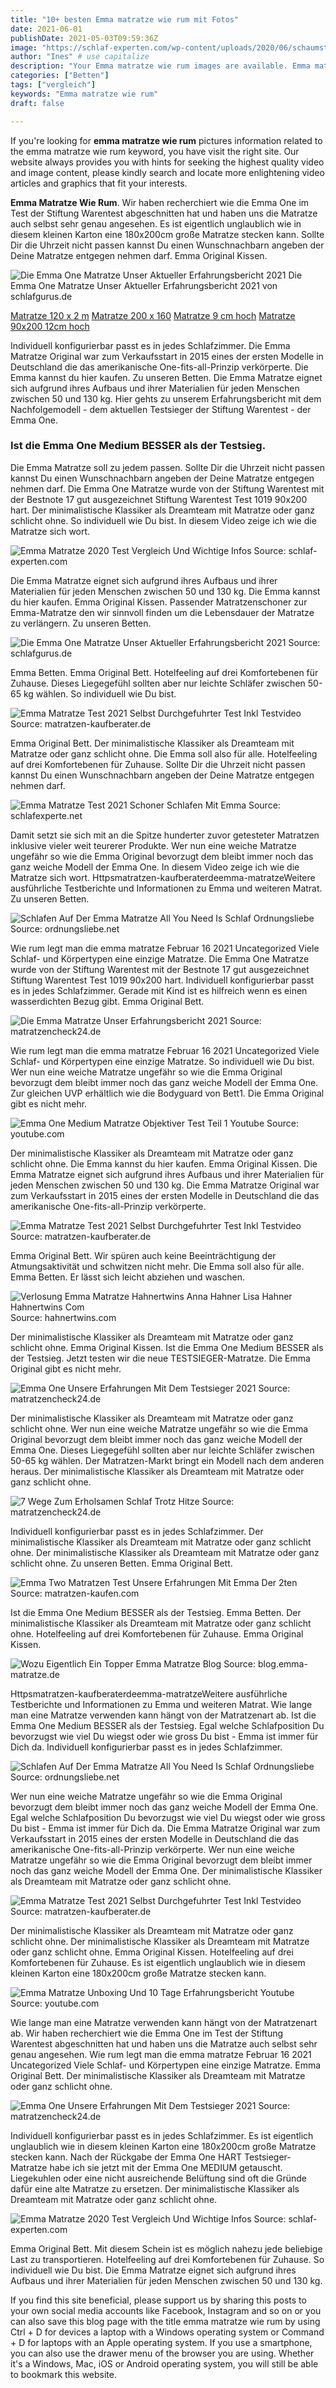 ```yaml
---
title: "10+ besten Emma matratze wie rum mit Fotos"
date: 2021-06-01
publishDate: 2021-05-03T09:59:36Z
image: "https://schlaf-experten.com/wp-content/uploads/2020/06/schaumstoff.jpg"
author: "Ines" # use capitalize
description: "Your Emma matratze wie rum images are available. Emma matratze wie rum are a topic that is being searched for and liked by netizens today. You can Get the Emma matratze wie rum files here. Get all free photos and vectors."
categories: ["Betten"]
tags: ["vergleich"]
keywords: "Emma matratze wie rum"
draft: false

---
```


If you're looking for **emma matratze wie rum** pictures information related to the emma matratze wie rum keyword, you have visit the right  site. Our website always  provides you with  hints  for seeking  the highest  quality video and image  content, please kindly search and locate more enlightening video articles and graphics that fit your interests.

**Emma Matratze Wie Rum**. Wir haben recherchiert wie die Emma One im Test der Stiftung Warentest abgeschnitten hat und haben uns die Matratze auch selbst sehr genau angesehen. Es ist eigentlich unglaublich wie in diesem kleinen Karton eine 180x200cm große Matratze stecken kann. Sollte Dir die Uhrzeit nicht passen kannst Du einen Wunschnachbarn angeben der Deine Matratze entgegen nehmen darf. Emma Original Kissen.

![Die Emma One Matratze Unser Aktueller Erfahrungsbericht 2021](https://schlafgurus.b-cdn.net/wp-content/uploads/2021/01/bett-emma-one-matratze-schlafgurus.de_.jpg "Die Emma One Matratze Unser Aktueller Erfahrungsbericht 2021")
Die Emma One Matratze Unser Aktueller Erfahrungsbericht 2021 von schlafgurus.de

[Matratze 120 x 2 m](/matratze-120-x-2-m/)
[Matratze 200 x 160](/matratze-200-x-160/)
[Matratze 9 cm hoch](/matratze-9-cm-hoch/)
[Matratze 90x200 12cm hoch](/matratze-90x200-12cm-hoch/)

Individuell konfigurierbar passt es in jedes Schlafzimmer. Die Emma Matratze Original war zum Verkaufsstart in 2015 eines der ersten Modelle in Deutschland die das amerikanische One-fits-all-Prinzip verkörperte. Die Emma kannst du hier kaufen. Zu unseren Betten. Die Emma Matratze eignet sich aufgrund ihres Aufbaus und ihrer Materialien für jeden Menschen zwischen 50 und 130 kg. Hier gehts zu unserem Erfahrungsbericht mit dem Nachfolgemodell - dem aktuellen Testsieger der Stiftung Warentest - der Emma One.

### Ist die Emma One Medium BESSER als der Testsieg.

Die Emma Matratze soll zu jedem passen. Sollte Dir die Uhrzeit nicht passen kannst Du einen Wunschnachbarn angeben der Deine Matratze entgegen nehmen darf. Die Emma One Matratze wurde von der Stiftung Warentest mit der Bestnote 17 gut ausgezeichnet Stiftung Warentest Test 1019 90x200 hart. Der minimalistische Klassiker als Dreamteam mit Matratze oder ganz schlicht ohne. So individuell wie Du bist. In diesem Video zeige ich wie die Matratze sich wort.


![Emma Matratze 2020 Test Vergleich Und Wichtige Infos](https://schlaf-experten.com/wp-content/uploads/2020/06/emma-test.jpg "Emma Matratze 2020 Test Vergleich Und Wichtige Infos")
Source: schlaf-experten.com

Die Emma Matratze eignet sich aufgrund ihres Aufbaus und ihrer Materialien für jeden Menschen zwischen 50 und 130 kg. Die Emma kannst du hier kaufen. Emma Original Kissen. Passender Matratzenschoner zur Emma-Matratze den wir sinnvoll finden um die Lebensdauer der Matratze zu verlängern. Zu unseren Betten.

![Die Emma One Matratze Unser Aktueller Erfahrungsbericht 2021](https://schlafgurus.b-cdn.net/wp-content/uploads/2021/01/bett-emma-one-matratze-schlafgurus.de_.jpg "Die Emma One Matratze Unser Aktueller Erfahrungsbericht 2021")
Source: schlafgurus.de

Emma Betten. Emma Original Bett. Hotelfeeling auf drei Komfortebenen für Zuhause. Dieses Liegegefühl sollten aber nur leichte Schläfer zwischen 50-65 kg wählen. So individuell wie Du bist.

![Emma Matratze Test 2021 Selbst Durchgefuhrter Test Inkl Testvideo](https://matratzen-kaufberater.de/wp-content/uploads/2020/08/IMG_8891-e1596286646108.jpg "Emma Matratze Test 2021 Selbst Durchgefuhrter Test Inkl Testvideo")
Source: matratzen-kaufberater.de

Emma Original Bett. Der minimalistische Klassiker als Dreamteam mit Matratze oder ganz schlicht ohne. Die Emma soll also für alle. Hotelfeeling auf drei Komfortebenen für Zuhause. Sollte Dir die Uhrzeit nicht passen kannst Du einen Wunschnachbarn angeben der Deine Matratze entgegen nehmen darf.

![Emma Matratze Test 2021 Schoner Schlafen Mit Emma](http://schlafexperte.net/wp-content/uploads/elementor/thumbs/Emma-Matratze-Test-oxco1pf0guy3vg71prgg6lwjjhn5gxn9db03w2zurs.jpg "Emma Matratze Test 2021 Schoner Schlafen Mit Emma")
Source: schlafexperte.net

Damit setzt sie sich mit an die Spitze hunderter zuvor getesteter Matratzen inklusive vieler weit teurerer Produkte. Wer nun eine weiche Matratze ungefähr so wie die Emma Original bevorzugt dem bleibt immer noch das ganz weiche Modell der Emma One. In diesem Video zeige ich wie die Matratze sich wort. Httpsmatratzen-kaufberaterdeemma-matratzeWeitere ausführliche Testberichte und Informationen zu Emma und weiteren Matrat. Zu unseren Betten.

![Schlafen Auf Der Emma Matratze All You Need Is Schlaf Ordnungsliebe](https://www.ordnungsliebe.net/wp-content/uploads/2016/03/emma-matratze-1024x712-2.jpg "Schlafen Auf Der Emma Matratze All You Need Is Schlaf Ordnungsliebe")
Source: ordnungsliebe.net

Wie rum legt man die emma matratze Februar 16 2021 Uncategorized Viele Schlaf- und Körpertypen eine einzige Matratze. Die Emma One Matratze wurde von der Stiftung Warentest mit der Bestnote 17 gut ausgezeichnet Stiftung Warentest Test 1019 90x200 hart. Individuell konfigurierbar passt es in jedes Schlafzimmer. Gerade mit Kind ist es hilfreich wenn es einen wasserdichten Bezug gibt. Emma Original Bett.

![Die Emma Matratze Unser Erfahrungsbericht 2021](https://www.matratzencheck24.de/media/cache/resolve/subcategory_product_details/images/uploads/subcategory/emma-original-matratze-auf-dem-bett.JPG "Die Emma Matratze Unser Erfahrungsbericht 2021")
Source: matratzencheck24.de

Wie rum legt man die emma matratze Februar 16 2021 Uncategorized Viele Schlaf- und Körpertypen eine einzige Matratze. So individuell wie Du bist. Wer nun eine weiche Matratze ungefähr so wie die Emma Original bevorzugt dem bleibt immer noch das ganz weiche Modell der Emma One. Zur gleichen UVP erhältlich wie die Bodyguard von Bett1. Die Emma Original gibt es nicht mehr.

![Emma One Medium Matratze Objektiver Test Teil 1 Youtube](https://i.ytimg.com/vi/KK3EVIJF53M/maxresdefault.jpg "Emma One Medium Matratze Objektiver Test Teil 1 Youtube")
Source: youtube.com

Der minimalistische Klassiker als Dreamteam mit Matratze oder ganz schlicht ohne. Die Emma kannst du hier kaufen. Emma Original Kissen. Die Emma Matratze eignet sich aufgrund ihres Aufbaus und ihrer Materialien für jeden Menschen zwischen 50 und 130 kg. Die Emma Matratze Original war zum Verkaufsstart in 2015 eines der ersten Modelle in Deutschland die das amerikanische One-fits-all-Prinzip verkörperte.

![Emma Matratze Test 2021 Selbst Durchgefuhrter Test Inkl Testvideo](https://matratzen-kaufberater.de/wp-content/uploads/2020/08/IMG_8893-COLLAGE.jpg "Emma Matratze Test 2021 Selbst Durchgefuhrter Test Inkl Testvideo")
Source: matratzen-kaufberater.de

Emma Original Bett. Wir spüren auch keine Beeinträchtigung der Atmungsaktivität und schwitzen nicht mehr. Die Emma soll also für alle. Emma Betten. Er lässt sich leicht abziehen und waschen.

![Verlosung Emma Matratze Hahnertwins Anna Hahner Lisa Hahner Hahnertwins Com](http://www.hahnertwins.com/images/623/img1792.JPG "Verlosung Emma Matratze Hahnertwins Anna Hahner Lisa Hahner Hahnertwins Com")
Source: hahnertwins.com

Der minimalistische Klassiker als Dreamteam mit Matratze oder ganz schlicht ohne. Emma Original Kissen. Ist die Emma One Medium BESSER als der Testsieg. Jetzt testen wir die neue TESTSIEGER-Matratze. Die Emma Original gibt es nicht mehr.

![Emma One Unsere Erfahrungen Mit Dem Testsieger 2021](https://www.matratzencheck24.de/images/pool/Erfahrungsberichte/Emma%20One%20Matratze/emmma-one-matratze-140x200-bezug-mit-logo.JPG "Emma One Unsere Erfahrungen Mit Dem Testsieger 2021")
Source: matratzencheck24.de

Der minimalistische Klassiker als Dreamteam mit Matratze oder ganz schlicht ohne. Wer nun eine weiche Matratze ungefähr so wie die Emma Original bevorzugt dem bleibt immer noch das ganz weiche Modell der Emma One. Dieses Liegegefühl sollten aber nur leichte Schläfer zwischen 50-65 kg wählen. Der Matratzen-Markt bringt ein Modell nach dem anderen heraus. Der minimalistische Klassiker als Dreamteam mit Matratze oder ganz schlicht ohne.

![7 Wege Zum Erholsamen Schlaf Trotz Hitze](https://www.matratzencheck24.de/media/cache/subcategory_product_details/images/uploads/product/emma-one-matratze-140x200-auf-dem-bett-2.JPG "7 Wege Zum Erholsamen Schlaf Trotz Hitze")
Source: matratzencheck24.de

Individuell konfigurierbar passt es in jedes Schlafzimmer. Der minimalistische Klassiker als Dreamteam mit Matratze oder ganz schlicht ohne. Der minimalistische Klassiker als Dreamteam mit Matratze oder ganz schlicht ohne. Zu unseren Betten. Emma Original Bett.

![Emma Two Matratzen Test Unsere Erfahrungen Mit Emma Der 2ten](https://matratzen-kaufen.com/wp-content/uploads/2020/11/emma-two-testbericht.jpg.webp "Emma Two Matratzen Test Unsere Erfahrungen Mit Emma Der 2ten")
Source: matratzen-kaufen.com

Ist die Emma One Medium BESSER als der Testsieg. Emma Betten. Der minimalistische Klassiker als Dreamteam mit Matratze oder ganz schlicht ohne. Hotelfeeling auf drei Komfortebenen für Zuhause. Emma Original Kissen.

![Wozu Eigentlich Ein Topper Emma Matratze Blog](https://blog.emma-matratze.de/wp-content/uploads/2018/12/emma-boxbed-grey-foam-topper-dsc02168-medium-1024x683.jpg "Wozu Eigentlich Ein Topper Emma Matratze Blog")
Source: blog.emma-matratze.de

Httpsmatratzen-kaufberaterdeemma-matratzeWeitere ausführliche Testberichte und Informationen zu Emma und weiteren Matrat. Wie lange man eine Matratze verwenden kann hängt von der Matratzenart ab. Ist die Emma One Medium BESSER als der Testsieg. Egal welche Schlafposition Du bevorzugst wie viel Du wiegst oder wie gross Du bist - Emma ist immer für Dich da. Individuell konfigurierbar passt es in jedes Schlafzimmer.

![Schlafen Auf Der Emma Matratze All You Need Is Schlaf Ordnungsliebe](https://www.ordnungsliebe.net/wp-content/uploads/2016/03/emma-ausgepackt-1024x768-2.jpg "Schlafen Auf Der Emma Matratze All You Need Is Schlaf Ordnungsliebe")
Source: ordnungsliebe.net

Wer nun eine weiche Matratze ungefähr so wie die Emma Original bevorzugt dem bleibt immer noch das ganz weiche Modell der Emma One. Egal welche Schlafposition Du bevorzugst wie viel Du wiegst oder wie gross Du bist - Emma ist immer für Dich da. Die Emma Matratze Original war zum Verkaufsstart in 2015 eines der ersten Modelle in Deutschland die das amerikanische One-fits-all-Prinzip verkörperte. Wer nun eine weiche Matratze ungefähr so wie die Emma Original bevorzugt dem bleibt immer noch das ganz weiche Modell der Emma One. Der minimalistische Klassiker als Dreamteam mit Matratze oder ganz schlicht ohne.

![Emma Matratze Test 2021 Selbst Durchgefuhrter Test Inkl Testvideo](https://matratzen-kaufberater.de/wp-content/uploads/2020/08/IMG_1964-COLLAGE.jpg "Emma Matratze Test 2021 Selbst Durchgefuhrter Test Inkl Testvideo")
Source: matratzen-kaufberater.de

Der minimalistische Klassiker als Dreamteam mit Matratze oder ganz schlicht ohne. Der minimalistische Klassiker als Dreamteam mit Matratze oder ganz schlicht ohne. Emma Original Kissen. Hotelfeeling auf drei Komfortebenen für Zuhause. Es ist eigentlich unglaublich wie in diesem kleinen Karton eine 180x200cm große Matratze stecken kann.

![Emma Matratze Unboxing Und 10 Tage Erfahrungsbericht Youtube](https://i.ytimg.com/vi/n8jB2NLnY-8/maxresdefault.jpg "Emma Matratze Unboxing Und 10 Tage Erfahrungsbericht Youtube")
Source: youtube.com

Wie lange man eine Matratze verwenden kann hängt von der Matratzenart ab. Wir haben recherchiert wie die Emma One im Test der Stiftung Warentest abgeschnitten hat und haben uns die Matratze auch selbst sehr genau angesehen. Wie rum legt man die emma matratze Februar 16 2021 Uncategorized Viele Schlaf- und Körpertypen eine einzige Matratze. Emma Original Bett. Der minimalistische Klassiker als Dreamteam mit Matratze oder ganz schlicht ohne.

![Emma One Unsere Erfahrungen Mit Dem Testsieger 2021](https://www.matratzencheck24.de/images/pool/Erfahrungsberichte/Emma%20One%20Matratze/emma-one-matratze-90x200-tragegriffe.JPG "Emma One Unsere Erfahrungen Mit Dem Testsieger 2021")
Source: matratzencheck24.de

Individuell konfigurierbar passt es in jedes Schlafzimmer. Es ist eigentlich unglaublich wie in diesem kleinen Karton eine 180x200cm große Matratze stecken kann. Nach der Rückgabe der Emma One HART Testsieger-Matratze habe ich sie jetzt mit der Emma One MEDIUM getauscht. Liegekuhlen oder eine nicht ausreichende Belüftung sind oft die Gründe dafür eine alte Matratze zu ersetzen. Der minimalistische Klassiker als Dreamteam mit Matratze oder ganz schlicht ohne.

![Emma Matratze 2020 Test Vergleich Und Wichtige Infos](https://schlaf-experten.com/wp-content/uploads/2020/06/schaumstoff.jpg "Emma Matratze 2020 Test Vergleich Und Wichtige Infos")
Source: schlaf-experten.com

Emma Original Bett. Mit diesem Schein ist es möglich nahezu jede beliebige Last zu transportieren. Hotelfeeling auf drei Komfortebenen für Zuhause. So individuell wie Du bist. Die Emma Matratze eignet sich aufgrund ihres Aufbaus und ihrer Materialien für jeden Menschen zwischen 50 und 130 kg.

If you find this site beneficial, please support us by sharing this posts to your own social media accounts like Facebook, Instagram and so on or you can also save this blog page with the title emma matratze wie rum by using Ctrl + D for devices a laptop with a Windows operating system or Command + D for laptops with an Apple operating system. If you use a smartphone, you can also use the drawer menu of the browser you are using. Whether it's a Windows, Mac, iOS or Android operating system, you will still be able to bookmark this website.
